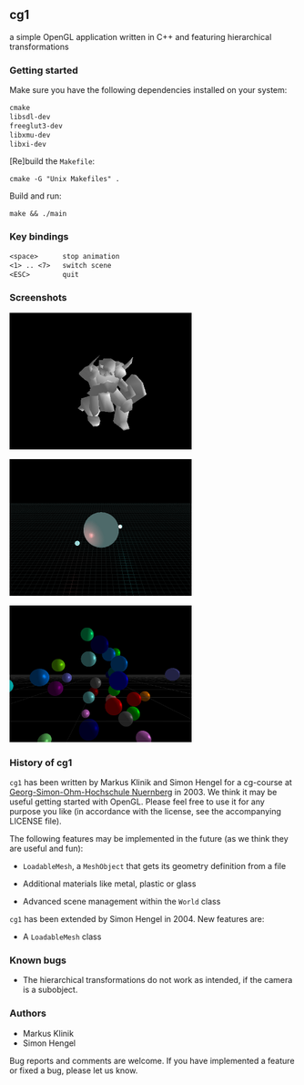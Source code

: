 ## cg1

a simple OpenGL application written in C++ and featuring hierarchical
transformations

### Getting started

Make sure you have the following dependencies installed on your system:

    cmake
    libsdl-dev
    freeglut3-dev
    libxmu-dev
    libxi-dev

[Re]build the `Makefile`:

    cmake -G "Unix Makefiles" .

Build and run:

    make && ./main

### Key bindings

    <space>      stop animation
    <1> .. <7>   switch scene
    <ESC>        quit


### Screenshots

![screenshot of a knight](screenshots/knight.png)

![screenshot of a sphere with two light sources](screenshots/lighting.png)

![screenshot of animated spheres](screenshots/spheres.png)


### History of cg1

`cg1` has been written by Markus Klinik and Simon Hengel for a cg-course at
[Georg-Simon-Ohm-Hochschule Nuernberg](http://www.fh-nuernberg.de/index.php) in
2003. We think it may be useful getting started with OpenGL. Please feel free
to use it for any purpose you like (in accordance with the license, see the
accompanying LICENSE file).

The following features may be implemented in the future (as we think
they are useful and fun):

- `LoadableMesh`, a `MeshObject` that gets its geometry definition from a file

- Additional materials like metal, plastic or glass

- Advanced scene management within the `World` class


`cg1` has been extended by Simon Hengel in 2004.  New features are:

- A `LoadableMesh` class


### Known bugs

- The hierarchical transformations do not work as intended, if
  the camera is a subobject.


### Authors
* Markus Klinik
* Simon Hengel

Bug reports and comments are welcome.
If you have implemented a feature or fixed a bug, please let us know.
